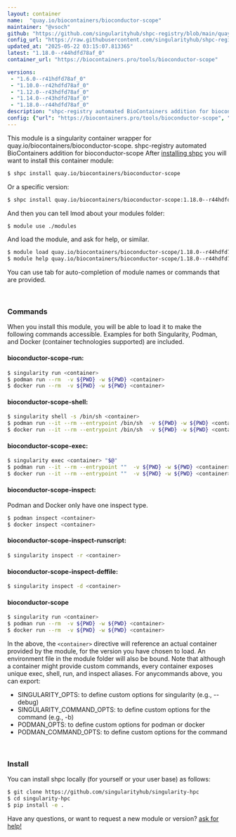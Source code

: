 ```yaml
---
layout: container
name:  "quay.io/biocontainers/bioconductor-scope"
maintainer: "@vsoch"
github: "https://github.com/singularityhub/shpc-registry/blob/main/quay.io/biocontainers/bioconductor-scope/container.yaml"
config_url: "https://raw.githubusercontent.com/singularityhub/shpc-registry/main/quay.io/biocontainers/bioconductor-scope/container.yaml"
updated_at: "2025-05-22 03:15:07.813365"
latest: "1.18.0--r44hdfd78af_0"
container_url: "https://biocontainers.pro/tools/bioconductor-scope"

versions:
 - "1.6.0--r41hdfd78af_0"
 - "1.10.0--r42hdfd78af_0"
 - "1.12.0--r43hdfd78af_0"
 - "1.14.0--r43hdfd78af_0"
 - "1.18.0--r44hdfd78af_0"
description: "shpc-registry automated BioContainers addition for bioconductor-scope"
config: {"url": "https://biocontainers.pro/tools/bioconductor-scope", "maintainer": "@vsoch", "description": "shpc-registry automated BioContainers addition for bioconductor-scope", "latest": {"1.18.0--r44hdfd78af_0": "sha256:1e97491d556d8da779053e692b9b9a0aff8ff4d853cf9ec2a337880fb49f8d5c"}, "tags": {"1.6.0--r41hdfd78af_0": "sha256:c9d481b2cdf07962e53df2e07a7ed0e0d22f72bb68565e3986d2da7ca42c11d8", "1.10.0--r42hdfd78af_0": "sha256:bd6bd383d186ac5dcf78ba04782cf68bfba590b165ba510e9532f0fbaf62080d", "1.12.0--r43hdfd78af_0": "sha256:81a46b53caae17377a6181d2e8caa06854302b119d409ea3b5acf1fb1f6656e3", "1.14.0--r43hdfd78af_0": "sha256:34641618d0205c50f5f14a40f9100d2290cfb1d2cf5159cda4ee5ab060ece5bb", "1.18.0--r44hdfd78af_0": "sha256:1e97491d556d8da779053e692b9b9a0aff8ff4d853cf9ec2a337880fb49f8d5c"}, "docker": "quay.io/biocontainers/bioconductor-scope"}
---
```


This module is a singularity container wrapper for quay.io/biocontainers/bioconductor-scope.
shpc-registry automated BioContainers addition for bioconductor-scope
After [installing shpc](#install) you will want to install this container module:


```bash
$ shpc install quay.io/biocontainers/bioconductor-scope
```

Or a specific version:

```bash
$ shpc install quay.io/biocontainers/bioconductor-scope:1.18.0--r44hdfd78af_0
```

And then you can tell lmod about your modules folder:

```bash
$ module use ./modules
```

And load the module, and ask for help, or similar.

```bash
$ module load quay.io/biocontainers/bioconductor-scope/1.18.0--r44hdfd78af_0
$ module help quay.io/biocontainers/bioconductor-scope/1.18.0--r44hdfd78af_0
```

You can use tab for auto-completion of module names or commands that are provided.

<br>

### Commands

When you install this module, you will be able to load it to make the following commands accessible.
Examples for both Singularity, Podman, and Docker (container technologies supported) are included.

#### bioconductor-scope-run:

```bash
$ singularity run <container>
$ podman run --rm  -v ${PWD} -w ${PWD} <container>
$ docker run --rm  -v ${PWD} -w ${PWD} <container>
```

#### bioconductor-scope-shell:

```bash
$ singularity shell -s /bin/sh <container>
$ podman run --it --rm --entrypoint /bin/sh  -v ${PWD} -w ${PWD} <container>
$ docker run --it --rm --entrypoint /bin/sh  -v ${PWD} -w ${PWD} <container>
```

#### bioconductor-scope-exec:

```bash
$ singularity exec <container> "$@"
$ podman run --it --rm --entrypoint ""  -v ${PWD} -w ${PWD} <container> "$@"
$ docker run --it --rm --entrypoint ""  -v ${PWD} -w ${PWD} <container> "$@"
```

#### bioconductor-scope-inspect:

Podman and Docker only have one inspect type.

```bash
$ podman inspect <container>
$ docker inspect <container>
```

#### bioconductor-scope-inspect-runscript:

```bash
$ singularity inspect -r <container>
```

#### bioconductor-scope-inspect-deffile:

```bash
$ singularity inspect -d <container>
```



#### bioconductor-scope

```bash
$ singularity run <container>
$ podman run --rm  -v ${PWD} -w ${PWD} <container>
$ docker run --rm  -v ${PWD} -w ${PWD} <container>
```


In the above, the `<container>` directive will reference an actual container provided
by the module, for the version you have chosen to load. An environment file in the
module folder will also be bound. Note that although a container
might provide custom commands, every container exposes unique exec, shell, run, and
inspect aliases. For anycommands above, you can export:

 - SINGULARITY_OPTS: to define custom options for singularity (e.g., --debug)
 - SINGULARITY_COMMAND_OPTS: to define custom options for the command (e.g., -b)
 - PODMAN_OPTS: to define custom options for podman or docker
 - PODMAN_COMMAND_OPTS: to define custom options for the command

<br>

### Install

You can install shpc locally (for yourself or your user base) as follows:

```bash
$ git clone https://github.com/singularityhub/singularity-hpc
$ cd singularity-hpc
$ pip install -e .
```

Have any questions, or want to request a new module or version? [ask for help!](https://github.com/singularityhub/singularity-hpc/issues)